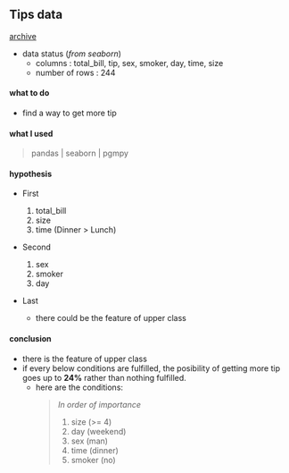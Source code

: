 ## Tips data
[archive](https://github.com/Moons08/personal-project-archive)
- data status (*from seaborn*)
    - columns : total_bill, tip, sex, smoker, day, time, size
    - number of rows : 244

#### what to do
- find a way to get more tip

#### what I used
> pandas | seaborn | pgmpy

#### hypothesis
- First
    1. total_bill
    1. size
    1. time (Dinner > Lunch)

- Second
    1. sex
    1. smoker
    1. day

- Last
    - there could be the feature of upper class


#### conclusion

- there is the feature of upper class
- if every below conditions are fulfilled, the posibility of getting more tip goes up to **24%** rather than nothing fulfilled.
    - here are the conditions:
        >*In order of importance*
        > 1. size (>= 4)
        > 1. day (weekend)
        > 1. sex (man)
        > 1. time (dinner)
        > 1. smoker (no)
